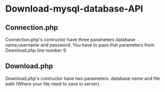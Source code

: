 # Download-mysql-database-API

Connection.php
------------------
Connection.php's contructor have three parameters database name,username and password. You have to pass that parameters from Download.php line number 9.

Download.php
---------------
Download.php's contructor have two parameters. database name and file path (Where your file need to save in server).



